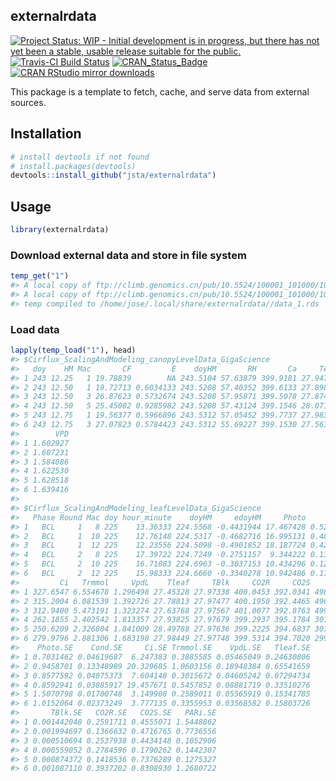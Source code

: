 
<!-- README.md is generated from README.Rmd. Please edit that file -->
externalrdata
-------------

[![Project Status: WIP - Initial development is in progress, but there has not yet been a stable, usable release suitable for the public.](http://www.repostatus.org/badges/latest/wip.svg)](http://www.repostatus.org/#wip) [![Travis-CI Build Status](https://travis-ci.org/jsta/externalrdata.svg?branch=master)](https://travis-ci.org/jsta/externalrdata) [![CRAN\_Status\_Badge](http://www.r-pkg.org/badges/version/externalrdata)](https://cran.r-project.org/package=externalrdata) [![CRAN RStudio mirror downloads](http://cranlogs.r-pkg.org/badges/externalrdata)](https://cran.r-project.org/package=externalrdata)

This package is a template to fetch, cache, and serve data from external sources.

Installation
------------

``` r
# install devtools if not found
# install.packages(devtools)
devtools::install_github("jsta/externalrdata")
```

Usage
-----

``` r
library(externalrdata)
```

### Download external data and store in file system

``` r
temp_get("1")
#> A local copy of ftp://climb.genomics.cn/pub/10.5524/100001_101000/100244/Cirflux_ScalingAndModeling_canopyLevelData_GigaScience.csv already exists on disk
#> A local copy of ftp://climb.genomics.cn/pub/10.5524/100001_101000/100244/Cirflux_ScalingAndModeling_leafLevelData_GigaScience.csv already exists on disk
#> temp compiled to /home/jose/.local/share/externalrdata//data_1.rds
```

### Load data

``` r
lapply(temp_load("1"), head)
#> $Cirflux_ScalingAndModeling_canopyLevelData_GigaScience
#>   doy    HM Mac       CF         E    doyHM       RH       Ca     Temp
#> 1 243 12.25   1 19.78839        NA 243.5104 57.63879 399.9181 27.94726
#> 2 243 12.50   1 19.72713 0.6034133 243.5208 57.40352 399.6133 27.89828
#> 3 243 12.50   3 26.87623 0.5732674 243.5208 57.95871 399.5078 27.87452
#> 4 243 12.50   5 25.45082 0.9285982 243.5208 57.43124 399.1546 28.07193
#> 5 243 12.75   1 19.56377 0.5966896 243.5312 57.05452 399.7737 27.98397
#> 6 243 12.75   3 27.07823 0.5784423 243.5312 55.69227 399.1530 27.56341
#>        VPD
#> 1 1.602927
#> 2 1.607231
#> 3 1.584086
#> 4 1.622530
#> 5 1.628518
#> 6 1.639416
#> 
#> $Cirflux_ScalingAndModeling_leafLevelData_GigaScience
#>   Phase Round Mac doy hour_minute    doyHM     edoyHM     Photo      Cond
#> 1   BCL     1   8 225    13.36333 224.5568 -0.4431944 17.467428 0.5245078
#> 2   BCL     1  10 225    12.76148 224.5317 -0.4682716 16.995131 0.4855805
#> 3   BCL     1  12 225    12.23556 224.5098 -0.4901852 18.187724 0.4249060
#> 4   BCL     2   8 225    17.39722 224.7249 -0.2751157  9.344222 0.1351165
#> 5   BCL     2  10 225    16.71083 224.6963 -0.3037153 10.434296 0.1255458
#> 6   BCL     2  12 225    15.98333 224.6660 -0.3340278 10.942486 0.1708158
#>         Ci   Trmmol     VpdL    Tleaf     TBlk     CO2R     CO2S     PARi
#> 1 327.6547 6.554678 1.296498 27.45328 27.97338 400.0453 392.0341 498.2016
#> 2 315.2004 6.081539 1.392726 27.78813 27.97477 400.1950 392.4465 496.6033
#> 3 312.9400 5.473191 1.323274 27.63768 27.97567 401.0077 392.8763 499.9037
#> 4 262.1855 2.402542 1.813357 27.93825 27.97679 399.2937 395.1784 301.9572
#> 5 250.6209 2.326804 1.841009 28.49788 27.97636 399.2225 394.6837 301.8735
#> 6 279.9796 2.881306 1.683198 27.98449 27.97748 399.5314 394.7020 299.9138
#>    Photo.SE    Cond.SE     Ci.SE Trmmol.SE    VpdL.SE   Tleaf.SE
#> 1 0.7031462 0.04619687  6.247383 0.3885585 0.05465049 0.24630806
#> 2 0.9458701 0.13348989 20.329685 1.0603156 0.18948384 0.65541659
#> 3 0.8577592 0.04075373  7.604148 0.3015672 0.04605242 0.07294734
#> 4 0.8592941 0.03885917 19.457671 0.5457852 0.08881719 0.33510276
#> 5 1.5070798 0.01700748  3.149908 0.2589011 0.05565919 0.15341785
#> 6 1.0152064 0.02373249  3.777135 0.3355953 0.03568582 0.15803726
#>       TBlk.SE   CO2R.SE   CO2S.SE   PARi.SE
#> 1 0.001442048 0.2591711 0.4555071 1.5448862
#> 2 0.001994697 0.1366632 0.4716765 0.7736556
#> 3 0.000510694 0.2537938 0.4434148 0.1052906
#> 4 0.000559052 0.2784596 0.1790262 0.1442307
#> 5 0.000874372 0.1418536 0.7376289 0.1275327
#> 6 0.001087110 0.3937202 0.8308930 1.2680722
```
